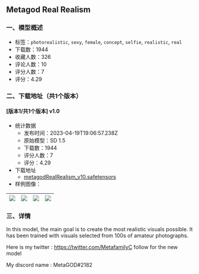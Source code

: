 ## Metagod Real Realism
### 一、模型概述

- 标签：`photorealistic`, `sexy`, `female`, `concept`, `selfie`, `realistic`, `real`
- 下载数：1944
- 收藏人数：326
- 评论人数：10
- 评分人数：7
- 评分：4.29

### 二、下载地址（共1个版本）

#### [版本1/共1个版本] v1.0

- 统计数据
  - 发布时间：2023-04-19T19:06:57.238Z
  - 原始模型：SD 1.5
  - 下载数：1944
  - 评分人数：7
  - 评分：4.29
- 下载地址
  - [metagodRealRealism_v10.safetensors](https://civitai.com/api/download/models/50051)
- 样例图像：

| <img src="https://image.civitai.com/xG1nkqKTMzGDvpLrqFT7WA/cde351e5-92bc-47f0-4913-8db7e8350f00/width=450/538981.jpeg" /> | <img src="https://image.civitai.com/xG1nkqKTMzGDvpLrqFT7WA/a357a393-9623-4add-5860-aff822d7df00/width=450/538971.jpeg" /> | <img src="https://image.civitai.com/xG1nkqKTMzGDvpLrqFT7WA/c09bf35c-e233-48cd-13aa-c6de13bf5e00/width=450/538976.jpeg" /> | <img src="https://image.civitai.com/xG1nkqKTMzGDvpLrqFT7WA/84320da0-97eb-4877-2f00-8f2f02640500/width=450/538980.jpeg" /> |
| ---- | ---- | ---- | ---- |


### 三、详情
<p>In this model, the main goal is to create the most realistic visuals possible. It has been trained with visuals selected from 100s of amateur photographs.</p><p></p><p>Here is my twitter : <a target="_blank" rel="ugc" href="https://twitter.com/MetafamilyC">https://twitter.com/MetafamilyC</a> follow for the new model</p><p>My discord name : MetaGOD#2182</p>